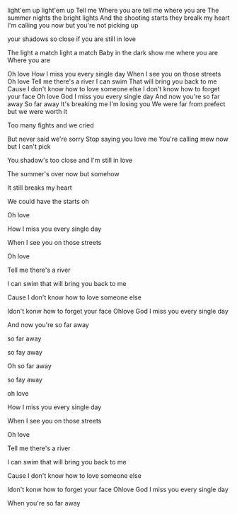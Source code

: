 light'em up light'em up
Tell me Where you are tell me where you  are 
The summer nights the bright  lights
And the shooting starts they brealk my heart
I'm calling you now but you're not picking up 

your shadows so close if you are still in love

The light a match light a match 
Baby in the dark show me where you are
Where you are

Oh love
How I miss you every single day
When I see you on those streets
Oh love 
Tell me there's a river I can swim 
That will bring you back to me 
Cause I don't know how to love someone else
I don't know how to forget your face
Oh love
God I miss you every single day
And now you're so far away
So far away
It's breaking me I'm losing you 
We were far from prefect but we were worth it

Too many fights and we cried 

But never said we're sorry
Stop saying you love me 
You're calling mew now but I can't pick  

You shadow's too close and I'm still in love

The summer's over now  but somehow 

It still breaks my heart

We could have the starts oh

Oh love 

How I miss you every single day

When I see you on those  streets

Oh love 

Tell me there's a river

I can swim that will bring you back to me 

Cause I don't know how to love someone  else

Idon't konw how to forget your face 
Ohlove
God I miss you every single day

And now you're so far away 

so far away 

so fay away

Oh so far away

so fay away

oh love

How I miss you every single day

When I see you on those  streets

Oh love 

Tell me there's a river

I can swim that will bring you back to me 

Cause I don't know how to love someone  else

Idon't konw how to forget your face 
Ohlove
God I miss you every single day

When you're so far away
